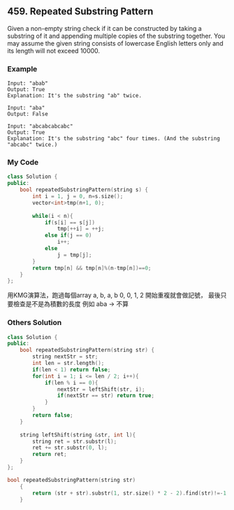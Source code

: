 ## 459. Repeated Substring Pattern

Given a non-empty string check if it can be constructed by taking a substring of it and appending multiple copies of the substring together. You may assume the given string consists of lowercase English letters only and its length will not exceed 10000.


### Example
```
Input: "abab"
Output: True
Explanation: It's the substring "ab" twice.

Input: "aba"
Output: False

Input: "abcabcabcabc"
Output: True
Explanation: It's the substring "abc" four times. (And the substring "abcabc" twice.)
```

### My Code
```C++
class Solution {
public:
    bool repeatedSubstringPattern(string s) {
        int i = 1, j = 0, n=s.size();
        vector<int>tmp(n+1, 0);
        
        while(i < n){
            if(s[i] == s[j])
                tmp[++i] = ++j;
            else if(j == 0)
                i++;
            else
                j = tmp[j];
        }
        return tmp[n] && tmp[n]%(n-tmp[n])==0;
    }
};
```
用KMG演算法，跑過每個array
a, b, a, b
0, 0, 1, 2
開始重複就會做記號，
最後只要檢查是不是為積數的長度
例如 aba -> 不算


### Others Solution
```C++
class Solution {
public:
    bool repeatedSubstringPattern(string str) {
        string nextStr = str;
        int len = str.length();
        if(len < 1) return false;
        for(int i = 1; i <= len / 2; i++){
            if(len % i == 0){
                nextStr = leftShift(str, i);
                if(nextStr == str) return true;
            }
        }
        return false;
    }
    
    string leftShift(string &str, int l){
        string ret = str.substr(l);
        ret += str.substr(0, l);
        return ret;
    }
};
```
```c++
bool repeatedSubstringPattern(string str) 
    {
        return (str + str).substr(1, str.size() * 2 - 2).find(str)!=-1;
    }
```


